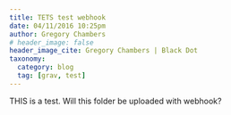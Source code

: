 ```yaml
---
title: TETS test webhook
date: 04/11/2016 10:25pm
author: Gregory Chambers
# header_image: false
header_image_cite: Gregory Chambers | Black Dot
taxonomy:
  category: blog
  tag: [grav, test]
---
```


THIS is a test. Will this folder be uploaded with webhook?
